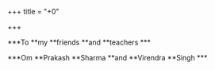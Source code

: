 +++
title = "+0"

+++

***To **my **friends **and **teachers ***

***Om **Prakash **Sharma **and **Virendra **Singh ***




